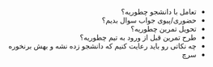 <div dir="rtl">

- تعامل با دانشجو چطوریه؟
- حضوری/پیوی جواب سوال بدیم؟
- تحویل تمرین چطوریه؟
- طرح تمرین قبل از ورود به تیم چطوریه؟
- چه نکاتی رو باید رعایت کنیم که دانشجو زده نشه و بهش برنخوره
- سرچ

</div>
